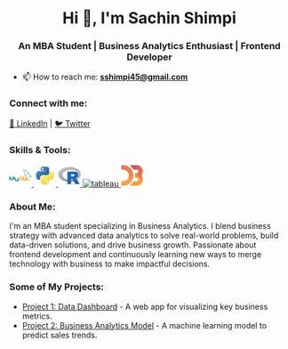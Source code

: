 <h1 align="center">Hi 👋, I'm Sachin Shimpi</h1>
<h3 align="center">An MBA Student | Business Analytics Enthusiast | Frontend Developer</h3>

- 📫 How to reach me: **sshimpi45@gmail.com**

<h3 align="left">Connect with me:</h3>
<p align="left">
  <a href="https://www.linkedin.com/in/sachin-shimpi/" target="_blank">🔗 LinkedIn</a> | 
  <a href="https://twitter.com/sachin_shimpi" target="_blank">🐦 Twitter</a>
</p>

<h3 align="left">Skills & Tools:</h3>
<p align="left">
  <a href="https://www.mysql.com/" target="_blank" rel="noreferrer"> 
    <img src="https://raw.githubusercontent.com/devicons/devicon/master/icons/mysql/mysql-original-wordmark.svg" alt="mysql" width="40" height="40"/> 
  </a> 
  <a href="https://www.python.org" target="_blank" rel="noreferrer"> 
    <img src="https://raw.githubusercontent.com/devicons/devicon/master/icons/python/python-original.svg" alt="python" width="40" height="40"/> 
  </a>
  <a href="https://www.r-project.org/" target="_blank" rel="noreferrer"> 
    <img src="https://raw.githubusercontent.com/devicons/devicon/master/icons/r/r-original.svg" alt="R" width="40" height="40"/> 
  </a>
  <a href="https://www.tableau.com/" target="_blank" rel="noreferrer"> 
    <img src="https://raw.githubusercontent.com/devicons/devicon/master/icons/tableau/tableau-original-wordmark.svg" alt="tableau" width="40" height="40"/> 
  </a>
  <a href="https://www.d3js.org" target="_blank" rel="noreferrer"> 
    <img src="https://raw.githubusercontent.com/devicons/devicon/master/icons/d3js/d3js-original.svg" alt="d3js" width="40" height="40"/> 
  </a>
</p>

<h3 align="left">About Me:</h3>
<p align="left">I'm an MBA student specializing in Business Analytics. I blend business strategy with advanced data analytics to solve real-world problems, build data-driven solutions, and drive business growth. Passionate about frontend development and continuously learning new ways to merge technology with business to make impactful decisions.</p>

<h3 align="left">Some of My Projects:</h3>
<ul>
  <li><a href="https://github.com/sachin-shimpi/project1" target="_blank">Project 1: Data Dashboard</a> - A web app for visualizing key business metrics.</li>
  <li><a href="https://github.com/sachin-shimpi/project2" target="_blank">Project 2: Business Analytics Model</a> - A machine learning model to predict sales trends.</li>
</ul>

